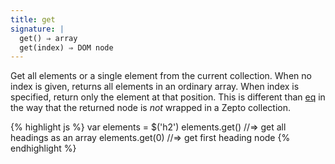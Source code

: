 ```yaml
---
title: get
signature: |
  get() ⇒ array
  get(index) ⇒ DOM node
---
```


Get all elements or a single element from the current collection. When no index
is given, returns all elements in an ordinary array. When index is specified,
return only the element at that position. This is different than [eq](#eq) in
the way that the returned node is _not_ wrapped in a Zepto collection.

{% highlight js %}
var elements = $('h2')
elements.get()   //=> get all headings as an array
elements.get(0)  //=> get first heading node
{% endhighlight %}
